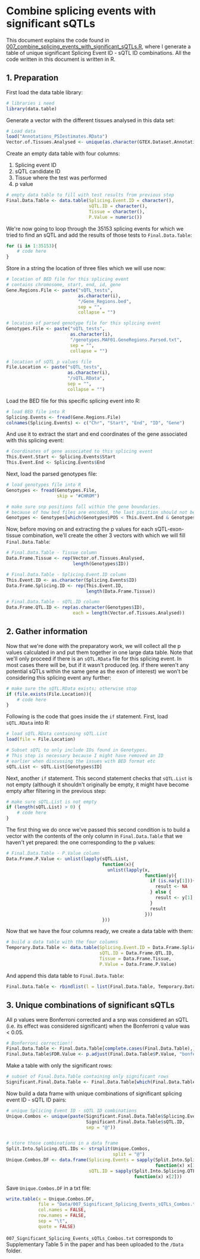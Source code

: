 # Combine splicing events with significant sQTLs

This document explains the code found in [007\_combine\_splicing\_events\_with\_significant\_sQTLs.R](007_combine_splicing_events_with_significant_sQTLs.R), where I generate a table of unique significant Splicing Event ID - sQTL ID combinations. All the code written in this document is written in R.

## 1. Preparation
First load the data table library:

```r
# libraries i need
library(data.table)
```
Generate a vector with the different tissues analysed in this data set:

```r
# Load data
load("Annotations_PSIestimates.RData")
Vector.of.Tissues.Analysed <- unique(as.character(GTEX.Dataset.Annotations$Tissue))
```

Create an empty data table with four columns:

1. Splicing event ID
2. sQTL candidate ID
3. Tissue where the test was performed
4. p value

```r
# empty data table to fill with test results from previous step
Final.Data.Table <- data.table(Splicing.Event.ID = character(),
                               sQTL.ID = character(),
                               Tissue = character(),
                               P.Value = numeric())
```
We're now going to loop through the 35153 splicing events for which we tried to find an sQTL and add the results of those tests to `Final.Data.Table`:

```r
for (i in 1:35153){
    # code here
}
```
Store in a string the location of three files which we will use now:

```r
# location of BED file for this splicing event
# contains chromosome, start, end, id, gene
Gene.Regions.File <- paste("sQTL_tests",
                           as.character(i),
                           "/Gene_Regions.bed",
                           sep = "",
                           collapse = "")

# location of parsed genotype file for this splicing event
Genotypes.File <- paste("sQTL_tests",
                        as.character(i),
                        "/genotypes.MAF01.GeneRegions.Parsed.txt",
                        sep = "",
                        collapse = "")

# location of sQTL p values file
File.Location <- paste("sQTL_tests",
                       as.character(i),
                       "/sQTL.RData",
                       sep = "",
                       collapse = "")
```
Load the BED file for this specific splicing event into R:

```r
# load BED file into R
Splicing.Events <- fread(Gene.Regions.File)
colnames(Splicing.Events) <- c("Chr", "Start", "End", "ID", "Gene")
```
And use it to extract the start and end coordinates of the gene associated with this splicing event:

```r
# Coordinates of gene associated to this splicing event
This.Event.Start <- Splicing.Events$Start
This.Event.End <- Splicing.Events$End
```
Next, load the parsed genotypes file:

```r
# load genotypes file into R
Genotypes <- fread(Genotypes.File,
                   skip = "#CHROM")

# make sure snp positions fall within the gene boundaries.
# because of how bed files are encoded, the last position should not be included
Genotypes <- Genotypes[which(Genotypes$POS < This.Event.End & Genotypes$POS >= This.Event.Start), ]
```
Now, before moving on and extracting the p values for each sQTL-exon-tissue combination, we'll create the other 3 vectors with which we will fill `Final.Data.Table`:

```r
# Final.Data.Table - Tissue column
Data.Frame.Tissue <- rep(Vector.of.Tissues.Analysed,
                         length(Genotypes$ID))

# Final.Data.Table - Splicing.Event.ID column
This.Event.ID <- as.character(Splicing.Events$ID)
Data.Frame.Splicing.ID <- rep(This.Event.ID,
                              length(Data.Frame.Tissue))

# Final.Data.Table - sQTL.ID column
Data.Frame.QTL.ID <- rep(as.character(Genotypes$ID),
                         each = length(Vector.of.Tissues.Analysed))
```


## 2. Gather information

Now that we're done with the preparatory work, we will collect all the p values calculated in []() and put them together in one large data table. Note that we'll only proceed if there is an `sQTL.RData` file for this splicing event. In most cases there will be, but if it wasn't produced (eg. if there weren't any potential sQTLs within the same gene as the exon of interest) we won't be considering this splicing event any further:

```r
# make sure the sQTL.RData exists; otherwise stop
if (file.exists(File.Location)){
    # code here
}
```
Following is the code that goes inside the `if` statement. First, load `sQTL.RData` into R:

```r
# load sQTL.RData containing sQTL.List
load(file = File.Location)

# Subset sQTL to only include IDs found in Genotypes.
# This step is necessary because I might have removed an ID
# earlier when discussing the issues with BED format etc
sQTL.List <- sQTL.List[Genotypes$ID]
```
Next, another `if` statement. This second statement checks that `sQTL.List` is not empty (although it shouldn't originally be empty, it might have become empty after filtering in the previous step:

```r
# make sure sQTL.List is not empty
if (length(sQTL.List) > 0) {
    # code here
}
```
The first thing we do once we've passed this second condition is to build a vector with the contents of the only column in `Final.Data.Table` that we haven't yet prepared: the one corresponding to the p values:

```r
# Final.Data.Table - P.Value column
Data.Frame.P.Value <- unlist(lapply(sQTL.List,
                                    function(x){
                                      unlist(lapply(x,
                                                    function(y){
                                                      if (is.na(y[1])){
                                                        result <- NA
                                                      } else {
                                                        result <- y[1]
                                                      }
                                                      result
                                                    }))
                                    }))
```
Now that we have the four columns ready, we create a data table with them:

```r
# build a data table with the four columns
Temporary.Data.Table <- data.table(Splicing.Event.ID = Data.Frame.Splicing.ID,
                                   sQTL.ID = Data.Frame.QTL.ID,
                                   Tissue = Data.Frame.Tissue,
                                   P.Value = Data.Frame.P.Value)
```
And append this data table to `Final.Data.Table`:

```r
Final.Data.Table <- rbindlist(l = list(Final.Data.Table, Temporary.Data.Table))
```



## 3. Unique combinations of significant sQTLs


All p values were Bonferroni corrected and a snp was considered an sQTL (i.e. its effect was considered significant) when the Bonferroni q value was < 0.05.

```r
# Bonferroni correction!!
Final.Data.Table <- Final.Data.Table[complete.cases(Final.Data.Table),]
Final.Data.Table$FDR.Value <- p.adjust(Final.Data.Table$P.Value, "bonferroni")
```
Make a table with only the significant rows:

```r
# subset of Final.Data.Table containing only significant rows
Significant.Final.Data.Table <- Final.Data.Table[which(Final.Data.Table$FDR.Value < 0.05),]
```
Now build a data frame with unique combinations of significant splicing event ID -  sQTL ID pairs:

```r
# unique Splicing Event ID - sQTL ID combinations
Unique.Combos <- unique(paste(Significant.Final.Data.Table$Splicing.Event.ID,
                              Significant.Final.Data.Table$sQTL.ID,
                              sep = "@"))


# store those combinations in a data frame
Split.Into.Splicing.QTL.IDs <- strsplit(Unique.Combos,
                                        split = "@")
Unique.Combos.DF <- data.frame(Splicing.Events = sapply(Split.Into.Splicing.QTL.IDs,
                                                        function(x) x[1]),
                               sQTL.ID = sapply(Split.Into.Splicing.QTL.IDs,
                                                function(x) x[2]))
```
Save `Unique.Combos.DF` in a txt file:

```r
write.table(x = Unique.Combos.DF,
            file = "Data/007_Significant_Splicing_Events_sQTLs_Combos.txt",
            col.names = FALSE,
            row.names = FALSE,
            sep = "\t",
            quote = FALSE)

```

`007_Significant_Splicing_Events_sQTLs_Combos.txt` corresponds to Supplementary Table 5 in the paper and has been uploaded to the `/Data` folder.